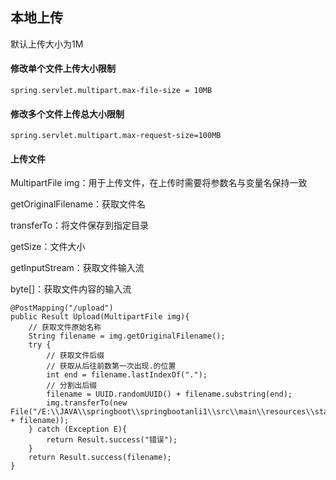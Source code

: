 ## 本地上传

默认上传大小为1M

 #### 修改单个文件上传大小限制

```properties
spring.servlet.multipart.max-file-size = 10MB
```
 #### 修改多个文件上传总大小限制

```properties
spring.servlet.multipart.max-request-size=100MB
```
 #### 上传文件

MultipartFile img：用于上传文件，在上传时需要将参数名与变量名保持一致

getOriginalFilename：获取文件名

transferTo：将文件保存到指定目录

getSize：文件大小

getInputStream：获取文件输入流

byte[]：获取文件内容的输入流

```
@PostMapping("/upload")
public Result Upload(MultipartFile img){
    // 获取文件原始名称
    String filename = img.getOriginalFilename();
    try {
        // 获取文件后缀
        // 获取从后往前数第一次出现.的位置
        int end = filename.lastIndexOf(".");
        // 分割出后缀
        filename = UUID.randomUUID() + filename.substring(end);
        img.transferTo(new File("/E:\\JAVA\\springboot\\springbootanli1\\src\\main\\resources\\static/" + filename));
    } catch (Exception E){
        return Result.success("错误");
    }
    return Result.success(filename);
}
```